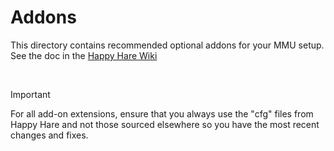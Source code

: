 # Addons
This directory contains recommended optional addons for your MMU setup. See the doc in the [Happy Hare Wiki](https://github.com/moggieuk/Happy-Hare/wiki/Addon-Feature-Setup)

<br>

> [!IMPORTANT] 
> For all add-on extensions, ensure that you always use the "cfg" files from Happy Hare and not those sourced elsewhere so you have the most recent changes and fixes.

